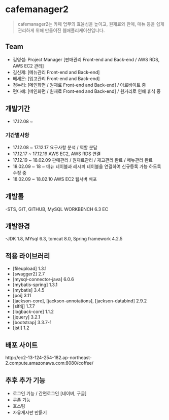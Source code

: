 # cafemanager2
>cafemanager2는 카페 업무의 효율성을 높이고, 원재료와 판매, 매뉴 등을 쉽게 관리하게 위해 만들어진 웹애플리케이션입니다.

## Team
- 김영섭: Project Manager [판매관리 Front-end and Back-end / AWS RDS, AWS EC2 관리]
- 김신제: [메뉴관리 Front-end and Back-end]
- 배세은: [입고관리 Front-end and Back-end]
- 정누리: [메인화면 / 원재료 Front-end and Back-end] / 아르바이트 중
- 편다혜: [메인화면 / 원재료 Front-end and Back-end] / 원거리로 인해 휴식 중

## 개발기간
- 17.12.08 ~
### 기간별사항
- 17.12.08 ~ 17.12.17 요구사항 분석 / 역할 분담
- 17.12.17 ~ 17.12.19 AWS EC2, AWS RDS 연결
- 17.12.19 ~ 18.02.09 판매관리 / 원재료관리 / 재고관리 완료 / 메뉴관리 완료
- 18.02.09 ~ 18 ~ 메뉴 테이블과 레시피 테이블을 연결하여 신규등록 가능 하도록 수정 중
- 18.02.09 ~ 18.02.10 AWS EC2 웹서버 배포

## 개발툴
-STS, GIT, GITHUB, MySQL WORKBENCH 6.3 EC

## 개발환경
-JDK 1.8, MYsql 6.3, tomcat 8.0, Spring framework 4.2.5

## 적용 라이브러리
- [fileupload] 1.3.1
- [swagger2] 2.7
- [mysql-connector-java] 6.0.6
- [mybatis-spring] 1.3.1
- [mybatis] 3.4.5
- [poi] 3.11
- [jackson-core], [jackson-annotations], [jackson-databind] 2.9.2
- [slf4j] 1.7.7
- [logback-core] 1.1.2
- [jquery] 3.2.1
- [bootstrap] 3.3.7-1
- [jstl] 1.2

## 배포 사이트
<link>http://ec2-13-124-254-182.ap-northeast-2.compute.amazonaws.com:8080/coffee/<link>

## 추후 추가 기능
- 로그인 기능 /  간편로그인 [네이버, 구글]
- 쿠폰 기능
- 호스팅 
- 자유게시판 만듥기

